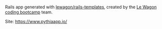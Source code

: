 Rails app generated with [lewagon/rails-templates](https://github.com/lewagon/rails-templates), created by the [Le Wagon coding bootcamp](https://www.lewagon.com) team.

Site: https://www.pythiaapp.io/
